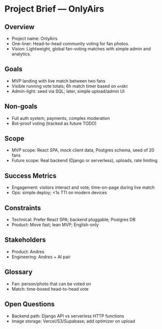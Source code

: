 # Project Brief — OnlyAirs

## Overview
- Project name: OnlyAirs
- One-liner: Head-to-head community voting for fan photos.
- Vision: Lightweight, global fan-voting matches with simple admin and analytics.

## Goals
- MVP landing with live match between two fans
- Visible running vote totals; 6h match timer based on `endAt`
- Admin-light: seed via SQL; later, simple upload/admin UI

## Non-goals
- Full auth system, payments, complex moderation
- Bot-proof voting (tracked as future TODO)

## Scope
- MVP scope: React SPA, mock client data, Postgres schema, seed of 20 fans
- Future scope: Real backend (Django or serverless), uploads, rate limiting

## Success Metrics
- Engagement: visitors interact and vote; time-on-page during live match
- Ops: simple deploy; <1s TTI on modern devices

## Constraints
- Technical: Prefer React SPA; backend pluggable; Postgres DB
- Product: Move fast; lean MVP; English-only

## Stakeholders
- Product: Andres
- Engineering: Andres + AI pair

## Glossary
- Fan: person/photo that can be voted on
- Match: time-boxed head-to-head vote

## Open Questions
- Backend path: Django API vs serverless HTTP functions
- Image storage: Vercel/S3/Supabase; add optimizer on upload